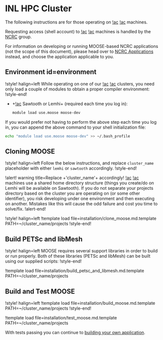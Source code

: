# INL HPC Cluster

The following instructions are for those operating on [!ac](INL) [!ac](HPC) machines.

Requesting access (shell account) to [!ac](INL) [!ac](HPC) machines is handled by the
[NCRC](https://inl.gov/ncrc/) group.

For information on developing or running MOOSE-based NCRC applications (not the scope of this
document), please head over to [NCRC Applications](help/inl/applications.md) instead, and choose the
application applicable to you.

## Environment id=environment

!style! halign=left
While operating on one of our [!ac](INL) [!ac](HPC) clusters, you need only load a couple of
modules to obtain a proper compiler environment:
!style-end!

- +[!ac](HPC) Sawtooth or Lemhi+ (required each time you log in):

  ```bash
  module load use.moose moose-dev
  ```

If you would prefer not having to perform the above step each time you log in, you can append the
above command to your shell initialization file:

```bash
echo "module load use.moose moose-dev" >> ~/.bash_profile
```

## Cloning MOOSE

!style! halign=left
Follow the below instructions, and replace `cluster_name` placeholder with either `lemhi` or
`sawtooth` accordingly.
!style-end!

!alert! warning title=Replace +'cluster_name'+ accordingly!
[!ac](INL) [!ac](HPC) machines use a shared home directory structure (things you create/do on Lemhi
will be available on Sawtooth). If you do not separate your projects directory based on the cluster
you are operating on (or some other identifier), you risk developing under one environment and then
executing on another. Mistakes like this will cause the odd failure and cost you time to solve/fix.
!alert-end!

!style! halign=left
!template load file=installation/clone_moose.md.template PATH=~/cluster_name/projects
!style-end!

## Build PETSc and libMesh

!style! halign=left
MOOSE requires several support libraries in order to build or run properly. Both of these libraries
(PETSc and libMesh) can be built using our supplied scripts:
!style-end!

!template load file=installation/build_petsc_and_libmesh.md.template PATH=~/cluster_name/projects

## Build and Test MOOSE

!style! halign=left
!template load file=installation/build_moose.md.template PATH=~/cluster_name/projects
!style-end!

!template load file=installation/test_moose.md.template PATH=~/cluster_name/projects

With tests passing you can continue to
[building your own application](installation/inl_hpc_new_users.md).
